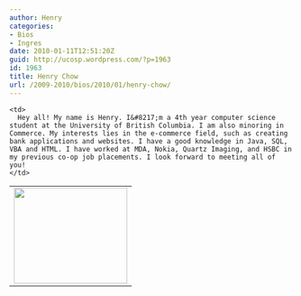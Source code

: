 ```yaml
---
author: Henry
categories:
- Bios
- Ingres
date: 2010-01-11T12:51:20Z
guid: http://ucosp.wordpress.com/?p=1963
id: 1963
title: Henry Chow
url: /2009-2010/bios/2010/01/henry-chow/
---
```


<table>
  <tr>
    <td>
      <a href="http://hkchow.files.wordpress.com/2010/01/cimg2001-sep1.jpg"><img title="CIMG2001-sep" src="http://hkchow.files.wordpress.com/2010/01/cimg2001-sep1.jpg?w=300" alt="" width="201" height="170" /></a>
    </td>
    
    <td>
      Hey all! My name is Henry. I&#8217;m a 4th year computer science student at the University of British Columbia. I am also minoring in Commerce. My interests lies in the e-commerce field, such as creating bank applications and websites. I have a good knowledge in Java, SQL, VBA and HTML. I have worked at MDA, Nokia, Quartz Imaging, and HSBC in my previous co-op job placements. I look forward to meeting all of you!
    </td>
  </tr>
</table>